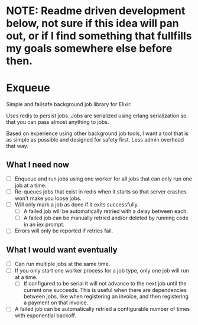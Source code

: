 # NOTE: Readme driven development below, not sure if this idea will pan out, or if I find something that fullfills my goals somewhere else before then.

Exqueue
=======

Simple and failsafe background job library for Elixir.

Uses redis to persist jobs. Jobs are serialized using erlang serialization so that you can pass almost anything to jobs.

Based on experience using other background job tools, I want a tool that is as simple as possible and designed for safety first. Less admin overhead that way.

## What I need now

* [ ] Enqueue and run jobs using one worker for all jobs that can only run one job at a time.
* [ ] Re-queues jobs that exist in redis when it starts so that server crashes won't make you loose jobs.
* [ ] Will only mark a job as done if it exits successfully.
  - [ ] A failed job will be automatically retried with a delay between each.
  - [ ] A failed job can be manually retried and/or deleted by running code in an iex prompt.
* [ ] Errors will only be reported if retries fail.

## What I would want eventually

* [ ] Can run multiple jobs at the same time.
* [ ] If you only start one worker process for a job type, only one job will run at a time.
  - [ ] If configured to be serial it will not advance to the next job until the current one succeeds. This is useful when there are dependencies between jobs, like when registering an invoice, and then registering a payment on that invoice.
* [ ] A failed job can be automatically retried a configurable number of times with exponential backoff.
